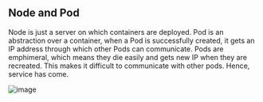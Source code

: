 

## Node and Pod

Node is just a server on which containers are deployed. Pod is an abstraction over a container, when a Pod is successfully created,
it gets an IP address through which other Pods can communicate. Pods are emphimeral, which means they die easily and gets new IP when they are recreated. 
This makes it difficult to communicate with other pods. Hence, service has come.



 ![image](https://user-images.githubusercontent.com/96729391/226091019-9be32a8d-bc1e-4130-acdf-9074a3128eb3.png)



